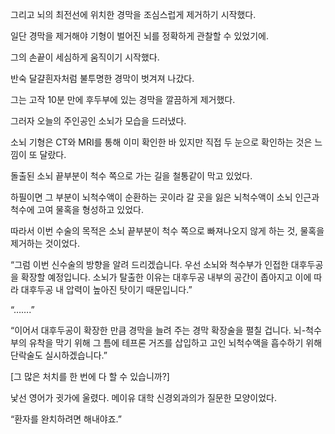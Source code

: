 그리고 뇌의 최전선에 위치한 경막을 조심스럽게 제거하기 시작했다.

일단 경막을 제거해야 기형이 벌어진 뇌를 정확하게 관찰할 수 있었기에.

그의 손끝이 세심하게 움직이기 시작했다.

반숙 달걀흰자처럼 불투명한 경막이 벗겨져 나갔다.

그는 고작 10분 만에 후두부에 있는 경막을 깔끔하게 제거했다.

그러자 오늘의 주인공인 소뇌가 모습을 드러냈다.

소뇌 기형은 CT와 MRI를 통해 이미 확인한 바 있지만 직접 두 눈으로 확인하는 것은 느낌이 또 달랐다.

돌출된 소뇌 끝부분이 척수 쪽으로 가는 길을 철통같이 막고 있었다.

하필이면 그 부분이 뇌척수액이 순환하는 곳이라 갈 곳을 잃은 뇌척수액이 소뇌 인근과 척수에 고여 물혹을 형성하고 있었다.

따라서 이번 수술의 목적은 소뇌 끝부분이 척수 쪽으로 빠져나오지 않게 하는 것, 물혹을 제거하는 것이었다.

“그럼 이번 신수술의 방향을 알려 드리겠습니다. 우선 소뇌와 척수부가 인접한 대후두공을 확장할 예정입니다. 소뇌가 탈출한 이유는 대후두공 내부의 공간이 좁아지고 이에 따라 대후두공 내 압력이 높아진 탓이기 때문입니다.”

“…….”

“이어서 대후두공이 확장한 만큼 경막을 늘려 주는 경막 확장술을 펼칠 겁니다. 뇌-척수부의 유착을 막기 위해 그 틈에 테프론 거즈를 삽입하고 고인 뇌척수액을 흡수하기 위해 단락술도 실시하겠습니다.”

[그 많은 처치를 한 번에 다 할 수 있습니까?]

낯선 영어가 귓가에 울렸다. 메이유 대학 신경외과의가 질문한 모양이었다.

“환자를 완치하려면 해내야죠.”